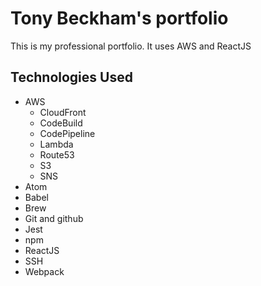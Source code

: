 # Tony Beckham's portfolio
This is my professional portfolio. It uses AWS and ReactJS

## Technologies Used

* AWS
  * CloudFront
  * CodeBuild
  * CodePipeline
  * Lambda
  * Route53
  * S3
  * SNS
* Atom
* Babel
* Brew
* Git and github
* Jest
* npm
* ReactJS
* SSH
* Webpack
